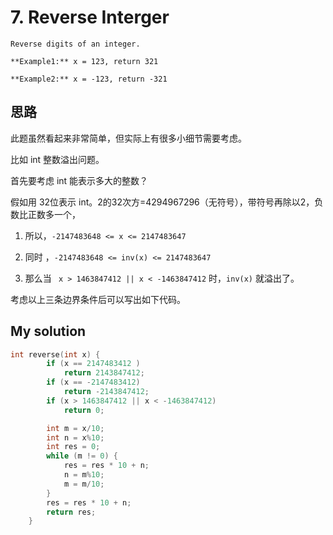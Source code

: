 # 7. Reverse Interger

    Reverse digits of an integer.
    
    **Example1:** x = 123, return 321
    
    **Example2:** x = -123, return -321 
    
    
## 思路

此题虽然看起来非常简单，但实际上有很多小细节需要考虑。

比如 int 整数溢出问题。

首先要考虑 int 能表示多大的整数？

假如用 32位表示 int。2的32次方=4294967296（无符号），带符号再除以2，负数比正数多一个，

1. 所以，`-2147483648 <= x <= 2147483647` 

2. 同时 ，`-2147483648 <= inv(x) <= 2147483647` 

3. 那么当 ` x > 1463847412 || x < -1463847412`  时，`inv(x)` 就溢出了。

考虑以上三条边界条件后可以写出如下代码。

## My solution

```c
int reverse(int x) {
        if (x == 2147483412 )
            return 2143847412;
        if (x == -2147483412)
            return -2143847412;
        if (x > 1463847412 || x < -1463847412)
            return 0;

        int m = x/10;
        int n = x%10;
        int res = 0;
        while (m != 0) {
            res = res * 10 + n;
            n = m%10;
            m = m/10;
        }
        res = res * 10 + n;
        return res;
    }
```